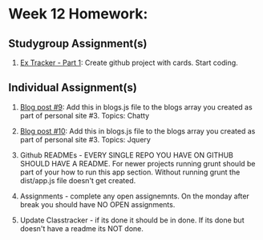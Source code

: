 # Week 12 Homework:

## Studygroup Assignment(s)
1. [Ex Tracker - Part 1](https://github.com/nss-nightclass-projects/ex-tracker/blob/master/README.md): Create github project with cards.   Start coding.


## Individual Assignment(s)
1. [Blog post #9](https://github.com/nss-nightclass-projects/homework/blob/master/blog.md):  Add this in blogs.js file to the blogs array you created as part of personal site #3.  Topics: Chatty

1. [Blog post #10](https://github.com/nss-nightclass-projects/homework/blob/master/blog.md):  Add this in blogs.js file to the blogs array you created as part of personal site #3.  Topics: Jquery

1.  Github READMEs - EVERY SINGLE REPO YOU HAVE ON GITHUB SHOULD HAVE A README.  For newer projects running grunt should be part of your how to run this app section.  Without running grunt the dist/app.js file doesn't get created.

1.  Assignments - complete any open assignemnts.  On the monday after break you should have NO OPEN assignments.

1.  Update Classtracker - if its done it should be in done.  If its done but doesn't have a readme its NOT done.
